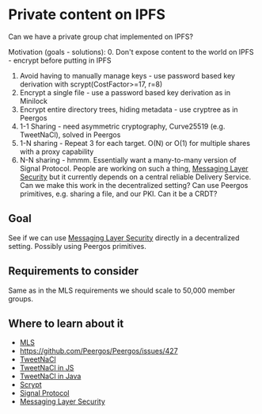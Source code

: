 # Private content on IPFS
Can we have a private group chat implemented on IPFS?

Motivation (goals - solutions):
0. Don't expose content to the world on IPFS - encrypt before putting in IPFS
1. Avoid having to manually manage keys - use password based key derivation with scrypt(CostFactor>=17, r=8)
2. Encrypt a single file - use a password based key derivation as in Minilock
3. Encrypt entire directory trees, hiding metadata - use cryptree as in Peergos
4. 1-1 Sharing - need asymmetric cryptography, Curve25519 (e.g. TweetNaCl), solved in Peergos
5. 1-N sharing - Repeat 3 for each target. O(N) or O(1) for multiple shares with a proxy capability
6. N-N sharing - hmmm. Essentially want a many-to-many version of Signal Protocol. People are working on such a thing, [Messaging Layer Security](https://messaginglayersecurity.rocks/) but it currently depends on a central reliable Delivery Service. Can we make this work in the decentralized setting? Can use Peergos primitives, e.g. sharing a file, and our PKI. Can it be a CRDT?

## Goal

See if we can use [Messaging Layer Security](https://messaginglayersecurity.rocks/) directly in a decentralized setting. Possibly using Peergos primitives. 

## Requirements to consider

Same as in the MLS requirements we should scale to 50,000 member groups.

## Where to learn about it
* [MLS](https://messaginglayersecurity.rocks/)
* https://github.com/Peergos/Peergos/issues/427
* [TweetNaCl](https://tweetnacl.cr.yp.to/)
* [TweetNaCl in JS](https://github.com/dchest/tweetnacl-js)
* [TweetNaCl in Java](https://github.com/ianopolous/tweetnacl-java)
* [Scrypt](https://en.wikipedia.org/wiki/Scrypt)
* [Signal Protocol](https://en.wikipedia.org/wiki/Signal_Protocol)
* [Messaging Layer Security](https://github.com/mlswg/mls-architecture/blob/master/draft-ietf-mls-architecture.md)
